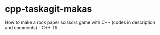 # cpp-taskagit-makas
How to make a rock paper scissors game with C++ (codes in description and comments) - C++ TR
